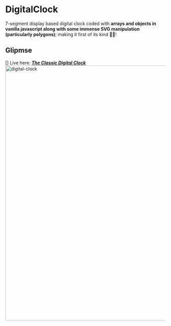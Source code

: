 # DigitalClock
7-segment display based digital clock coded with **arrays and objects in vanilla javascript along with some immense SVG manipulation (particularly polygons)**; making it first of its kind ✌🏾!<br/>

## Glipmse
[<img align="left" alt="digital-clock" width="800px" src="https://1drv.ms/u/s!AkFC1x6sNaRlgV02QYMd6EOHHf0n?e=EaeD8m" />]
Live here: *[**The Classic Digital Clock**](https://www.esantosh.com/clock)*
___
